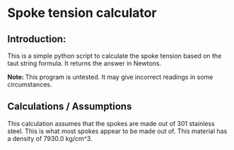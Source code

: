 <h1> Spoke tension calculator</h1>

<h2>Introduction: </h2>

<p>This is a simple python script to calculate the spoke tension based on the taut string formula. It returns the answer in Newtons.</p>

<p><b>Note: </b> This program is untested. It may give incorrect readings in some circumstances.</p>

<h2>Calculations / Assumptions</h2>

<p>This calculation assumes that the spokes are made out of 301 stainless steel. This is what most spokes appear to be made out of. This material has a density of 7930.0 kg/cm^3.</p>
